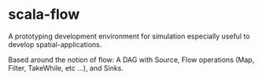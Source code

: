 # scala-flow

A prototyping development environment for simulation especially useful to develop spatial-applications.

Based around the notion of flow: A DAG with Source, Flow operations (Map, Filter, TakeWhile, etc ...), and Sinks.

